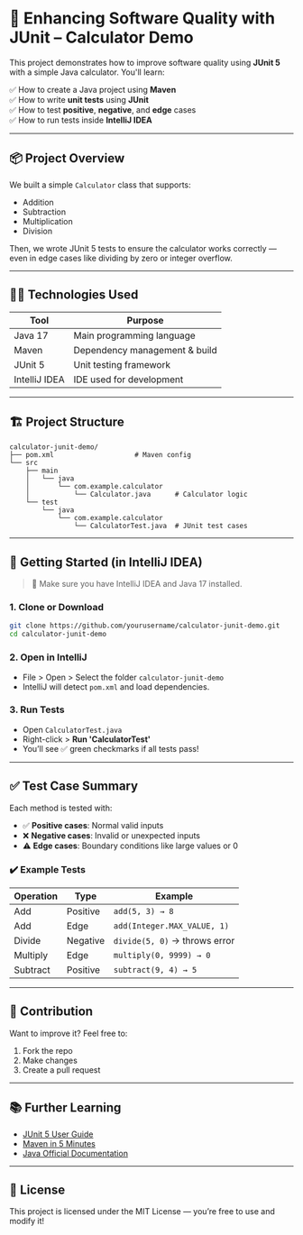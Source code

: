 # 📘 Enhancing Software Quality with JUnit – Calculator Demo

This project demonstrates how to improve software quality using **JUnit 5** with a simple Java calculator. You'll learn:

✅ How to create a Java project using **Maven**  
✅ How to write **unit tests** using **JUnit**  
✅ How to test **positive**, **negative**, and **edge** cases  
✅ How to run tests inside **IntelliJ IDEA**

---

## 📦 Project Overview

We built a simple `Calculator` class that supports:

- Addition
- Subtraction
- Multiplication
- Division

Then, we wrote JUnit 5 tests to ensure the calculator works correctly — even in edge cases like dividing by zero or integer overflow.

---

## 🧑‍💻 Technologies Used

| Tool           | Purpose                        |
|----------------|--------------------------------|
| Java 17        | Main programming language      |
| Maven          | Dependency management & build  |
| JUnit 5        | Unit testing framework         |
| IntelliJ IDEA  | IDE used for development       |

---

## 🏗️ Project Structure

```
calculator-junit-demo/
├── pom.xml                    # Maven config
└── src
    ├── main
    │   └── java
    │       └── com.example.calculator
    │           └── Calculator.java      # Calculator logic
    └── test
        └── java
            └── com.example.calculator
                └── CalculatorTest.java  # JUnit test cases
```

---

## 🚀 Getting Started (in IntelliJ IDEA)

> 🔧 Make sure you have IntelliJ IDEA and Java 17 installed.

### 1. Clone or Download

```bash
git clone https://github.com/yourusername/calculator-junit-demo.git
cd calculator-junit-demo
```

### 2. Open in IntelliJ

- File > Open > Select the folder `calculator-junit-demo`
- IntelliJ will detect `pom.xml` and load dependencies.

### 3. Run Tests

- Open `CalculatorTest.java`
- Right-click > **Run 'CalculatorTest'**
- You’ll see ✅ green checkmarks if all tests pass!

---

## ✅ Test Case Summary

Each method is tested with:

- ✅ **Positive cases**: Normal valid inputs
- ❌ **Negative cases**: Invalid or unexpected inputs
- ⚠️ **Edge cases**: Boundary conditions like large values or 0

### ✔️ Example Tests

| Operation  | Type        | Example                      |
|------------|-------------|------------------------------|
| Add        | Positive    | `add(5, 3) → 8`              |
| Add        | Edge        | `add(Integer.MAX_VALUE, 1)`  |
| Divide     | Negative    | `divide(5, 0)` → throws error|
| Multiply   | Edge        | `multiply(0, 9999) → 0`      |
| Subtract   | Positive    | `subtract(9, 4) → 5`         |

---

## 🤝 Contribution

Want to improve it? Feel free to:

1. Fork the repo
2. Make changes
3. Create a pull request

---

## 📚 Further Learning

- [JUnit 5 User Guide](https://junit.org/junit5/docs/current/user-guide/)
- [Maven in 5 Minutes](https://maven.apache.org/guides/getting-started/maven-in-five-minutes.html)
- [Java Official Documentation](https://docs.oracle.com/en/java/)

---

## 📃 License

This project is licensed under the MIT License — you’re free to use and modify it!
